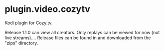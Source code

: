# plugin.video.cozytv
Kodi plugin for Cozy.tv.

Release 1.1.0 can view all creators. Only replays can be viewed for now (not live streams).... Release files can be found in and downloaded from the "zips" directory.
